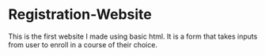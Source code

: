 # Registration-Website
This is the first website I made using basic html. It is a form that takes inputs from user to enroll in a course of their choice.
